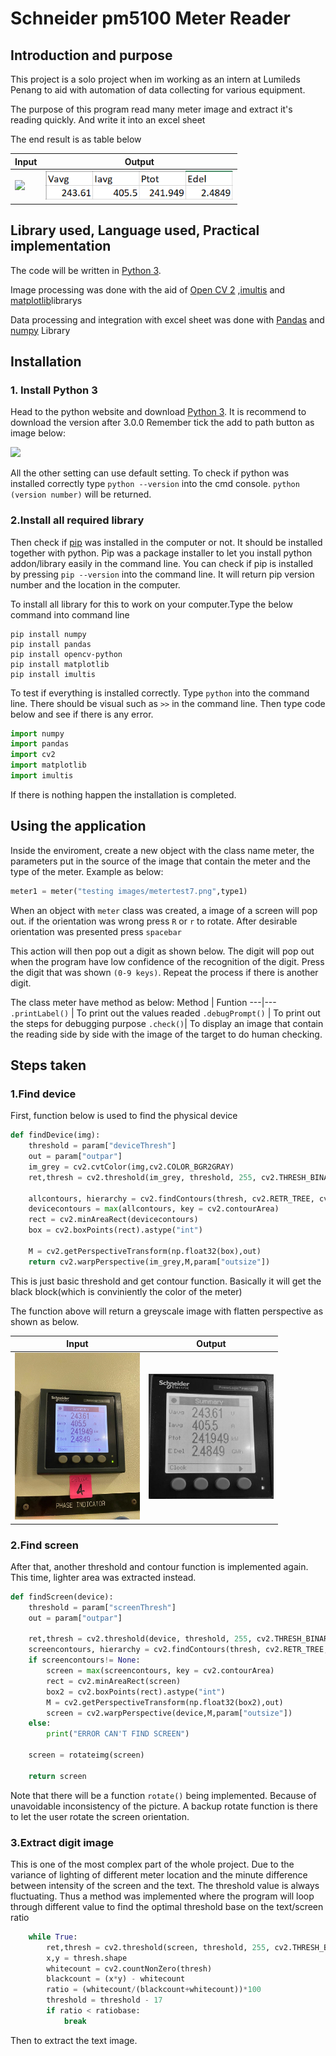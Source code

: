 # Schneider pm5100 Meter Reader
## Introduction and purpose
This project is a solo project when im working as an intern at Lumileds Penang to aid with automation of data collecting for various equipment.

The purpose of this program read many meter image and extract it's reading quickly. And write it into an excel sheet 

The end result is as table below

Input | Output
--- | ---
<img src = "https://github.com/Jawkx/schneider_pm5100_reader/blob/master/testing_images/metertest1.png" width = "300"> | <img src = "https://github.com/Jawkx/opencv_meter_reader/blob/master/documentation%20pics/Excel%20output.png" width = "300">


## Library used, Language used, Practical implementation 
The code will be written in [Python 3](https://www.python.org/). 

Image processing was done with the aid of [Open CV 2](https://opencv.org/) ,[imultis](https://github.com/jrosebr1/imutils) and [matplotlib](https://matplotlib.org/)librarys

Data processing and integration with excel sheet was done with [Pandas](https://pandas.pydata.org/) and [numpy](https://numpy.org/) Library  

## Installation
### 1. Install Python 3
Head to the python website and download [Python 3](https://www.python.org/). It is recommend to download the version after 3.0.0
Remember tick the add to path button as image below:

<img src = "https://datatofish.com/wp-content/uploads/2018/10/0001_add_Python_to_Path.png" width = 300>

All the other setting can use default setting. To check if python was installed correctly type `python --version` into the cmd console. `python (version number)` will be returned.

### 2.Install all required library
Then check if [pip](https://pypi.org/project/pip/) was installed in the computer or not. It should be installed together with python. Pip was a package installer to let you install python addon/library easily in the command line. You can check if pip is installed by pressing `pip --version` into the command line. It will return pip version number and the location in the computer.

To install all library for this to work on your computer.Type the below command into command line

```
pip install numpy
pip install pandas
pip install opencv-python
pip install matplotlib
pip install imultis
```
To test if everything is installed correctly. Type `python` into the command line. There should be visual such as `>>` in the command line. Then type code below and see if there is any error.

``` python
import numpy
import pandas
import cv2
import matplotlib
import imultis
```
If there is nothing happen the installation is completed.

## Using the application
Inside the enviroment, create a new object with the class name meter, the parameters put in the source of the image that contain the meter and the type of the meter. Example as below:

```python
meter1 = meter("testing images/metertest7.png",type1)
```

When an object with `meter` class was created, a image of a screen will pop out. if the orientation was wrong press `R` or `r` to rotate. After desirable orientation was presented press `spacebar`

This action will then pop out a digit as shown below. The digit will pop out when the program have low confidence of the recognition of the digit. Press the digit that was shown `(0-9 keys)`. Repeat the process if there is another digit.

The class meter have method as below:
Method | Funtion
---|---
`.printLabel()` | To print out the values readed
`.debugPrompt()` | To print out the steps for debugging purpose
`.check()`| To display an image that contain the reading side by side with the image of the target to do human checking.

## Steps taken
### 1.Find device

First, function below is used to find the physical device 

```python
def findDevice(img):
    threshold = param["deviceThresh"]
    out = param["outpar"]
    im_grey = cv2.cvtColor(img,cv2.COLOR_BGR2GRAY)
    ret,thresh = cv2.threshold(im_grey, threshold, 255, cv2.THRESH_BINARY_INV)

    allcontours, hierarchy = cv2.findContours(thresh, cv2.RETR_TREE, cv2.CHAIN_APPROX_SIMPLE)
    devicecontours = max(allcontours, key = cv2.contourArea)
    rect = cv2.minAreaRect(devicecontours)
    box = cv2.boxPoints(rect).astype("int")

    M = cv2.getPerspectiveTransform(np.float32(box),out)
    return cv2.warpPerspective(im_grey,M,param["outsize"])
```

This is just basic threshold and get contour function. Basically it will get the black block(which is conviniently the color of the meter)

The function above will return a greyscale image with flatten perspective as shown as below.

Input | Output
--- | ---
<img src = "https://github.com/Jawkx/opencv_meter_reader/blob/master/testing%20images/metertest2.png" width = "200"> | <img src = "https://github.com/Jawkx/opencv_meter_reader/blob/master/documentation%20pics/deviceimg.png" width = "200">

### 2.Find screen
After that, another threshold and contour function is implemented again. This time, lighter area was extracted instead. 

```python
def findScreen(device):
    threshold = param["screenThresh"]
    out = param["outpar"]

    ret,thresh = cv2.threshold(device, threshold, 255, cv2.THRESH_BINARY)
    screencontours, hierarchy = cv2.findContours(thresh, cv2.RETR_TREE, cv2.CHAIN_APPROX_SIMPLE)
    if screencontours!= None:
        screen = max(screencontours, key = cv2.contourArea)
        rect = cv2.minAreaRect(screen)
        box2 = cv2.boxPoints(rect).astype("int")
        M = cv2.getPerspectiveTransform(np.float32(box2),out)
        screen = cv2.warpPerspective(device,M,param["outsize"])
    else:
        print("ERROR CAN'T FIND SCREEN")

    screen = rotateimg(screen)

    return screen
```

Note that there will be a function `rotate()` being implemented. Because of unavoidable inconsistency of the picture. A backup rotate function is there to let the user rotate the screen orientation.

### 3.Extract digit image

This is one of the most complex part of the whole project. Due to the variance of lighting of different meter location and the minute difference between intensity of the screen and the text. The threshold value is always fluctuating. Thus a method was implemented where the program will loop through different value to find the optimal threshold base on the text/screen ratio

```python
    while True:
        ret,thresh = cv2.threshold(screen, threshold, 255, cv2.THRESH_BINARY_INV)
        x,y = thresh.shape
        whitecount = cv2.countNonZero(thresh)
        blackcount = (x*y) - whitecount
        ratio = (whitecount/(blackcount+whitecount))*100
        threshold = threshold - 17
        if ratio < ratiobase:
            break
```

Then to extract the text image.


